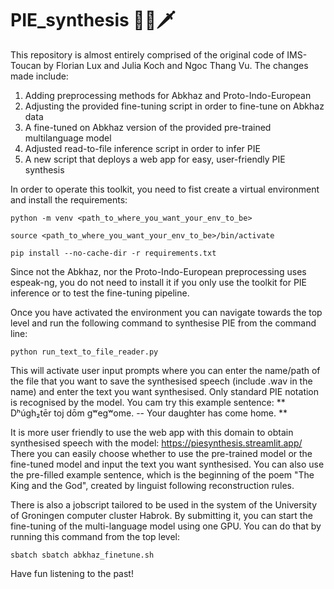 # PIE_synthesis 📜🏺🗡️
This repository is almost entirely comprised of the original code of IMS-Toucan by Florian Lux and Julia Koch and Ngoc Thang Vu. 
The changes made include:
1. Adding preprocessing methods for Abkhaz and Proto-Indo-European
2. Adjusting the provided fine-tuning script in order to fine-tune on Abkhaz data
3. A fine-tuned on Abkhaz version of the provided pre-trained multilanguage model
4. Adjusted read-to-file inference script in order to infer PIE
5. A new script that deploys a web app for easy, user-friendly PIE synthesis

In order to operate this toolkit, you need to fist create a virtual environment and install the requirements:
```
python -m venv <path_to_where_you_want_your_env_to_be>

source <path_to_where_you_want_your_env_to_be>/bin/activate

pip install --no-cache-dir -r requirements.txt
```
Since not the Abkhaz, nor the Proto-Indo-European preprocessing uses espeak-ng, you do not need to install it if you only use the toolkit for
PIE inference or to test the fine-tuning pipeline.

Once you have activated the environment you can navigate towards the top level and run the following command to synthesise PIE from the command line:
```
python run_text_to_file_reader.py
```
This will activate user input prompts where you can enter the name/path of the file that you want to save the synthesised speech (include .wav in the name)
and enter the text you want synthesised. Only standard PIE notation is recognised by the model. You cam try this example sentence:
** Dʰúɡh₂tēr toj dōm gʷegʷome. -- Your daughter has come home. **

It is more user friendly to use the web app with this domain to obtain synthesised speech with the model: https://piesynthesis.streamlit.app/
There you can easily choose whether to use the pre-trained model or the fine-tuned model and input the text you want synthesised. You can also use
the pre-filled example sentence, which is the beginning of the poem "The King and the God", created by linguist following reconstruction rules.

There is also a jobscript tailored to be used in the system of the University of Groningen computer cluster Habrok. By submitting it, you can start
the fine-tuning of the multi-language model using one GPU. You can do that by running this command from the top level:
```
sbatch sbatch abkhaz_finetune.sh
```
Have fun listening to the past!
